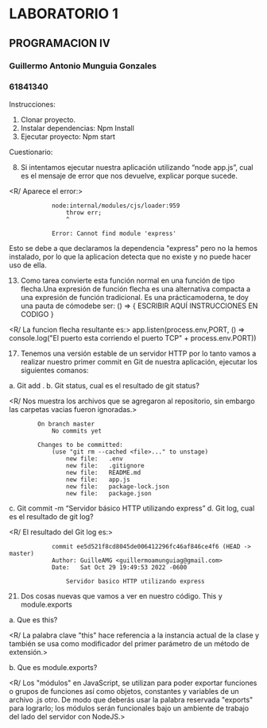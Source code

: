 # LABORATORIO 1

## PROGRAMACION IV

### Guillermo Antonio Munguia Gonzales
### 61841340

Instrucciones:
1. Clonar proyecto.
2. Instalar dependencias:
            Npm Install
3. Ejecutar proyecto:
            Npm start

Cuestionario:

8. Si intentamos ejecutar nuestra aplicación utilizando “node app.js”, cual es el mensaje de error que nos devuelve, explicar porque sucede.

<R/ Aparece el error:>

                node:internal/modules/cjs/loader:959
                    throw err;
                    ^

                Error: Cannot find module 'express'

Esto se debe a que declaramos la dependencia "express" pero no la hemos instalado, por lo que la aplicacion detecta que no existe y no puede 
hacer uso de ella.

13. Como tarea convierte esta función normal en una función de tipo flecha.Una expresión de función flecha es una alternativa compacta a una expresión de función tradicional. Es una prácticamoderna, te doy una pauta de cómodebe ser:    () => { ESCRIBIR AQUÍ INSTRUCCIONES EN CODIGO }

<R/ La funcion flecha resultante es:>
                                    app.listen(process.env,PORT, () =>
                                        console.log("El puerto esta corriendo el puerto TCP" + process.env.PORT))

17. Tenemos una versión estable de un servidor HTTP por lo tanto vamos a realizar nuestro primer commit en Git de nuestra aplicación, ejecutar los siguientes comanos:
                    
a. Git add .
b. Git status, cual es el resultado de git status?

<R/ Nos muestra los archivos que se agregaron al repositorio, sin embargo las carpetas vacias fueron ignoradas.>
                            
            On branch master
                No commits yet

            Changes to be committed:
                (use "git rm --cached <file>..." to unstage)
                    new file:   .env
                    new file:   .gitignore
                    new file:   README.md
                    new file:   app.js
                    new file:   package-lock.json
                    new file:   package.json
                     
c. Git commit -m “Servidor básico HTTP utilizando express”
d. Git log, cual es el resultado de git log?

<R/ El resultado del Git log es:>

                commit ee5d521f8cd8045de006412296fc46af846ce4f6 (HEAD -> master)
                Author: GuilleAMG <guillermoamunguiag@gmail.com>
                Date:   Sat Oct 29 19:49:53 2022 -0600

                    Servidor basico HTTP utilizando express
                       
21. Dos cosas nuevas que vamos a ver en nuestro código. This y module.exports

a. Que es this?

<R/ La palabra clave "this" hace referencia a la instancia actual de la clase y también se usa como modificador del primer parámetro de un método de extensión.>

b. Que es module.exports?

<R/ Los "módulos" en JavaScript, se utilizan para poder exportar funciones o grupos de funciones así como objetos, constantes y variables de un archivo .js otro. De modo que deberás usar la palabra reservada "exports" para lograrlo; los módulos serán funcionales bajo un ambiente de trabajo del lado del servidor con NodeJS.>

